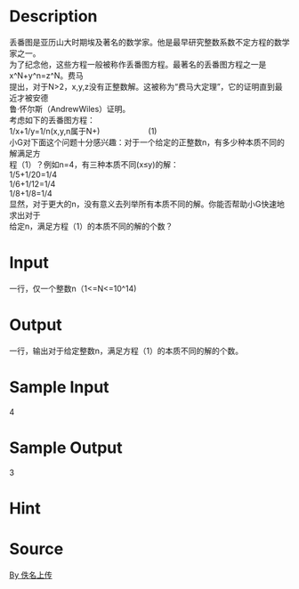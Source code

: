 
# Description

<div class="content"><p>丢番图是亚历山大时期埃及著名的数学家。他是最早研究整数系数不定方程的数学家之一。<br/>
为了纪念他，这些方程一般被称作丢番图方程。最著名的丢番图方程之一是x^N+y^n=z^N。费马<br/>
提出，对于N&gt;2，x,y,z没有正整数解。这被称为“费马大定理”，它的证明直到最近才被安德<br/>
鲁·怀尔斯（AndrewWiles）证明。<br/>
考虑如下的丢番图方程：<br/>
1/x+1/y=1/n(x,y,n属于N+)                      (1)<br/>
小G对下面这个问题十分感兴趣：对于一个给定的正整数n，有多少种本质不同的解满足方<br/>
程（1）？例如n=4，有三种本质不同(x≤y)的解：<br/>
1/5+1/20=1/4<br/>
1/6+1/12=1/4<br/>
1/8+1/8=1/4<br/>
显然，对于更大的n，没有意义去列举所有本质不同的解。你能否帮助小G快速地求出对于<br/>
给定n，满足方程（1）的本质不同的解的个数？</p></div>

# Input

<div class="content"><p>一行，仅一个整数n（1&lt;=N&lt;=10^14)</p></div>

# Output

<div class="content"><p>一行，输出对于给定整数n，满足方程（1）的本质不同的解的个数。</p></div>

# Sample Input

<div class="content"><span class="sampledata">4</span></div>

# Sample Output

<div class="content"><span class="sampledata">3</span></div>

# Hint

<div class="content"><p></p></div>

# Source

<div class="content"><p><a href="problemset.php?search=By 佚名上传">By 佚名上传</a></p></div>

